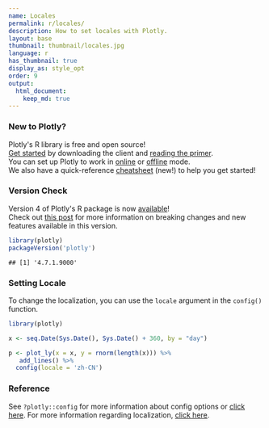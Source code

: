 ```yaml
---
name: Locales
permalink: r/locales/
description: How to set locales with Plotly.
layout: base
thumbnail: thumbnail/locales.jpg
language: r
has_thumbnail: true
display_as: style_opt
order: 9
output:
  html_document:
    keep_md: true
---
```




### New to Plotly?

Plotly's R library is free and open source!<br>
[Get started](https://plot.ly/r/getting-started/) by downloading the client and [reading the primer](https://plot.ly/r/getting-started/).<br>
You can set up Plotly to work in [online](https://plot.ly/r/getting-started/#hosting-graphs-in-your-online-plotly-account) or [offline](https://plot.ly/r/offline/) mode.<br>
We also have a quick-reference [cheatsheet](https://images.plot.ly/plotly-documentation/images/r_cheat_sheet.pdf) (new!) to help you get started!

### Version Check

Version 4 of Plotly's R package is now [available](https://plot.ly/r/getting-started/#installation)!<br>
Check out [this post](http://moderndata.plot.ly/upgrading-to-plotly-4-0-and-above/) for more information on breaking changes and new features available in this version.


```r
library(plotly)
packageVersion('plotly')
```

```
## [1] '4.7.1.9000'
```

### Setting Locale
To change the localization, you can use the `locale` argument in the `config()` function. 


```r
library(plotly)

x <- seq.Date(Sys.Date(), Sys.Date() + 360, by = "day")

p <- plot_ly(x = x, y = rnorm(length(x))) %>%
   add_lines() %>%
  config(locale = 'zh-CN')
```

### Reference

See `?plotly::config` for more information about config options or [click here](https://plot.ly/r/configuration-options/). For more information regarding localization, [click here](https://github.com/plotly/plotly.js/tree/master/dist#to-include-localization).
